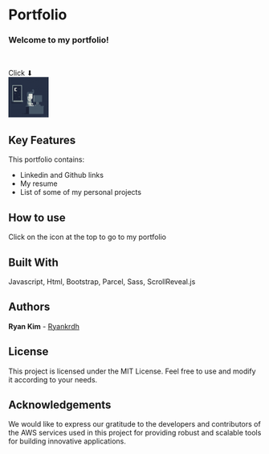 # Portfolio

### Welcome to my portfolio!
<br>

Click ⬇</br>
<a href="https://ryankrdh.surge.sh/" target="_blank">
  <img src="src/assets/programmer1.gif" alt="Click to go to my portfolio" width="80" height="80">
</a>


## Key Features

This portfolio contains:

* Linkedin and Github links
* My resume
* List of some of my personal projects

## How to use

Click on the icon at the top to go to my portfolio

## Built With

Javascript, Html, Bootstrap, Parcel, Sass, ScrollReveal.js

## Authors

**Ryan Kim** - [Ryankrdh](https://github.com/ryankrdh)

## License

This project is licensed under the MIT License. Feel free to use and modify it according to your needs.

## Acknowledgements

We would like to express our gratitude to the developers and contributors of the AWS services used in this project for providing robust and scalable tools for building innovative applications.
